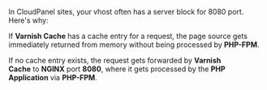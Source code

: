 
In CloudPanel sites, your vhost often has a server block for 8080 port. Here's why:

If **Varnish Cache** has a cache entry for a request, the page source gets immediately returned from memory without being processed by **PHP-FPM**.

If no cache entry exists, the request gets forwarded by **Varnish Cache** to **NGINX** port **8080**, where it gets processed by the **PHP Application** via **PHP-FPM**.